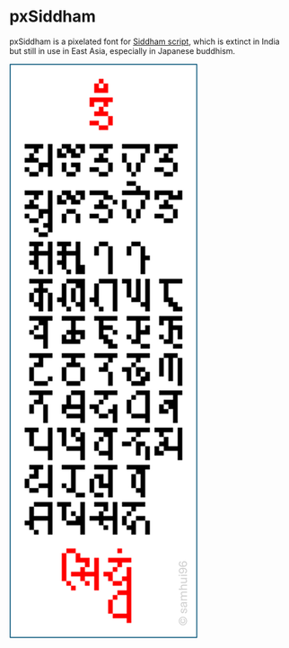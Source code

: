 # pxSiddham

pxSiddham is a pixelated font for [Siddham script](https://en.wikipedia.org/wiki/Siddha%E1%B9%83_script), which is extinct in India but still in use in East Asia, especially in Japanese buddhism.

![alt text](https://github.com/samhui96/pxSiddham/blob/6d618879f5966ace46a5caac8a60a58313b530cf/pxSiddham_preview.png)
